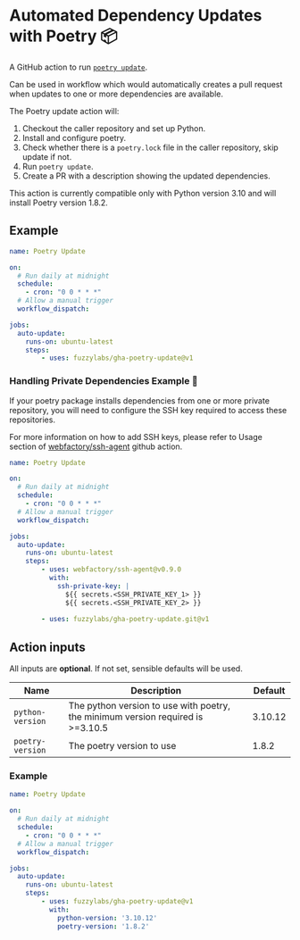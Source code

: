 # Automated Dependency Updates with Poetry 📦

A GitHub action to run [`poetry update`](https://python-poetry.org/docs/cli/#update).

Can be used in workflow which would automatically creates a pull request when updates to one or more dependencies are available.

The Poetry update action will:
1. Checkout the caller repository and set up Python.
2. Install and configure poetry.
3. Check whether there is a `poetry.lock` file in the caller repository, skip update if not.
4. Run `poetry update`.
5. Create a PR with a description showing the updated dependencies.

This action is currently compatible only with Python version 3.10 and will install Poetry version 1.8.2.

## Example

```yaml
name: Poetry Update

on: 
  # Run daily at midnight
  schedule:
    - cron: "0 0 * * *"
  # Allow a manual trigger
  workflow_dispatch:

jobs:
  auto-update:
    runs-on: ubuntu-latest
    steps:
        - uses: fuzzylabs/gha-poetry-update@v1
```

 ### Handling Private Dependencies Example 🔐

If your poetry package installs dependencies from one or more private repository, you will need to configure the SSH key required to access these repositories.

For more information on how to add SSH keys, please refer to Usage section of [webfactory/ssh-agent](https://github.com/webfactory/ssh-agent?tab=readme-ov-file#usage) github action.

```yaml
name: Poetry Update

on: 
  # Run daily at midnight
  schedule:
    - cron: "0 0 * * *"
  # Allow a manual trigger
  workflow_dispatch:

jobs:
  auto-update:
    runs-on: ubuntu-latest
    steps:
        - uses: webfactory/ssh-agent@v0.9.0
          with:
            ssh-private-key: |
              ${{ secrets.<SSH_PRIVATE_KEY_1> }}
              ${{ secrets.<SSH_PRIVATE_KEY_2> }}
    
        - uses: fuzzylabs/gha-poetry-update.git@v1
```

## Action inputs

All inputs are **optional**. If not set, sensible defaults will be used.

| Name | Description | Default |
| --- | --- | --- |
| `python-version` | The python version to use with poetry, the minimum version required is >=3.10.5 | 3.10.12 |
| `poetry-version` | The poetry version to use | 1.8.2 |

### Example

```yaml
name: Poetry Update

on: 
  # Run daily at midnight
  schedule:
    - cron: "0 0 * * *"
  # Allow a manual trigger
  workflow_dispatch:

jobs:
  auto-update:
    runs-on: ubuntu-latest
    steps:
        - uses: fuzzylabs/gha-poetry-update@v1
          with:
            python-version: '3.10.12'
            poetry-version: '1.8.2'
```